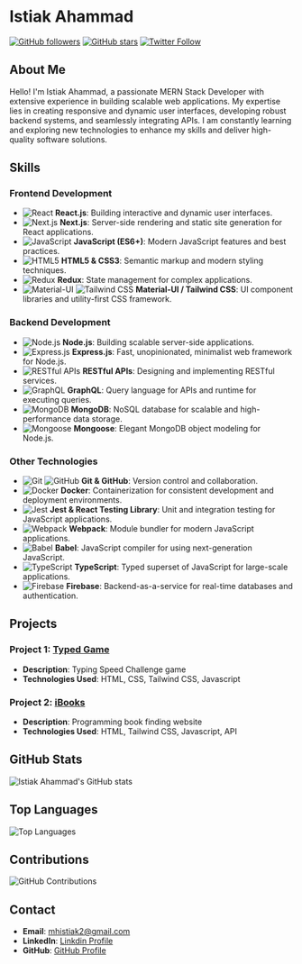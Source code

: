 # Istiak Ahammad

[![GitHub followers](https://img.shields.io/github/followers/mhistiak3?style=social)](https://github.com/mhistiak3)
[![GitHub stars](https://img.shields.io/github/stars/mhistiak3?style=social)](https://github.com/mhistiak3)
[![Twitter Follow](https://img.shields.io/twitter/follow/your_twitter_handle?style=social)](https://twitter.com/your_twitter_handle)

## About Me

Hello! I'm Istiak Ahammad, a passionate MERN Stack Developer with extensive experience in building scalable web applications. My expertise lies in creating responsive and dynamic user interfaces, developing robust backend systems, and seamlessly integrating APIs. I am constantly learning and exploring new technologies to enhance my skills and deliver high-quality software solutions.

## Skills

### Frontend Development

- ![React](https://img.shields.io/badge/-React-61DAFB?logo=react&logoColor=white&style=flat) **React.js**: Building interactive and dynamic user interfaces.
- ![Next.js](https://img.shields.io/badge/-Next.js-000000?logo=next.js&logoColor=white&style=flat) **Next.js**: Server-side rendering and static site generation for React applications.
- ![JavaScript](https://img.shields.io/badge/-JavaScript-F7DF1E?logo=javascript&logoColor=black&style=flat) **JavaScript (ES6+)**: Modern JavaScript features and best practices.
- ![HTML5](https://img.shields.io/badge/-HTML5-E34F26?logo=html5&logoColor=white&style=flat) **HTML5 & CSS3**: Semantic markup and modern styling techniques.
- ![Redux](https://img.shields.io/badge/-Redux-764ABC?logo=redux&logoColor=white&style=flat) **Redux**: State management for complex applications.
- ![Material-UI](https://img.shields.io/badge/-Material--UI-0081CB?logo=material-ui&logoColor=white&style=flat) ![Tailwind CSS](https://img.shields.io/badge/-Tailwind%20CSS-38B2AC?logo=tailwind-css&logoColor=white&style=flat) **Material-UI / Tailwind CSS**: UI component libraries and utility-first CSS framework.

### Backend Development

- ![Node.js](https://img.shields.io/badge/-Node.js-339933?logo=node.js&logoColor=white&style=flat) **Node.js**: Building scalable server-side applications.
- ![Express.js](https://img.shields.io/badge/-Express.js-000000?logo=express&logoColor=white&style=flat) **Express.js**: Fast, unopinionated, minimalist web framework for Node.js.
- ![RESTful APIs](https://img.shields.io/badge/-RESTful%20APIs-0052CC?logo=api&logoColor=white&style=flat) **RESTful APIs**: Designing and implementing RESTful services.
- ![GraphQL](https://img.shields.io/badge/-GraphQL-E10098?logo=graphql&logoColor=white&style=flat) **GraphQL**: Query language for APIs and runtime for executing queries.
- ![MongoDB](https://img.shields.io/badge/-MongoDB-47A248?logo=mongodb&logoColor=white&style=flat) **MongoDB**: NoSQL database for scalable and high-performance data storage.
- ![Mongoose](https://img.shields.io/badge/-Mongoose-800000?logo=mongoose&logoColor=white&style=flat) **Mongoose**: Elegant MongoDB object modeling for Node.js.

### Other Technologies

- ![Git](https://img.shields.io/badge/-Git-F05032?logo=git&logoColor=white&style=flat) ![GitHub](https://img.shields.io/badge/-GitHub-181717?logo=github&logoColor=white&style=flat) **Git & GitHub**: Version control and collaboration.
- ![Docker](https://img.shields.io/badge/-Docker-2496ED?logo=docker&logoColor=white&style=flat) **Docker**: Containerization for consistent development and deployment environments.
- ![Jest](https://img.shields.io/badge/-Jest-C21325?logo=jest&logoColor=white&style=flat) **Jest & React Testing Library**: Unit and integration testing for JavaScript applications.
- ![Webpack](https://img.shields.io/badge/-Webpack-8DD6F9?logo=webpack&logoColor=black&style=flat) **Webpack**: Module bundler for modern JavaScript applications.
- ![Babel](https://img.shields.io/badge/-Babel-F9DC3E?logo=babel&logoColor=black&style=flat) **Babel**: JavaScript compiler for using next-generation JavaScript.
- ![TypeScript](https://img.shields.io/badge/-TypeScript-3178C6?logo=typescript&logoColor=white&style=flat) **TypeScript**: Typed superset of JavaScript for large-scale applications.
- ![Firebase](https://img.shields.io/badge/-Firebase-FFCA28?logo=firebase&logoColor=black&style=flat) **Firebase**: Backend-as-a-service for real-time databases and authentication.

## Projects

### Project 1: [Typed Game](https://typed-game.netlify.app/)
- **Description**: Typing Speed Challenge game
- **Technologies Used**: HTML, CSS, Tailwind CSS, Javascript

### Project 2: [iBooks](https://i-books-ia.netlify.app/)
- **Description**: Programming book finding website
- **Technologies Used**: HTML, Tailwind CSS, Javascript, API

## GitHub Stats

![Istiak Ahammad's GitHub stats](https://github-readme-stats.vercel.app/api?username=mhistiak3&show_icons=true&theme=radical)

## Top Languages

![Top Languages](https://github-readme-stats.vercel.app/api/top-langs/?username=mhistiak3&layout=compact&theme=radical)

## Contributions

![GitHub Contributions](https://github-readme-streak-stats.herokuapp.com/?user=mhistiak3&theme=radical)

## Contact

- **Email**: [mhistiak2@gmail.com](mailto:mhistiak2@gmail.com)
- **LinkedIn**: [Linkdin Profile](https://www.linkedin.com/in/istiak-ahammad/)
- **GitHub**: [GitHub Profile](https://github.com/mhistiak3)
